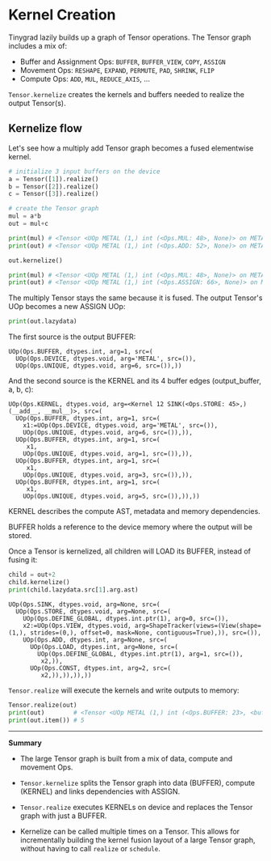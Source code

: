 # Kernel Creation

Tinygrad lazily builds up a graph of Tensor operations. The Tensor graph includes a mix of:

- Buffer and Assignment Ops: `BUFFER`, `BUFFER_VIEW`, `COPY`, `ASSIGN`
- Movement Ops: `RESHAPE`, `EXPAND`, `PERMUTE`, `PAD`, `SHRINK`, `FLIP`
- Compute Ops: `ADD`, `MUL`, `REDUCE_AXIS`, ...

`Tensor.kernelize` creates the kernels and buffers needed to realize the output Tensor(s).

## Kernelize flow

Let's see how a multiply add Tensor graph becomes a fused elementwise kernel.

```py
# initialize 3 input buffers on the device
a = Tensor([1]).realize()
b = Tensor([2]).realize()
c = Tensor([3]).realize()

# create the Tensor graph
mul = a*b
out = mul+c

print(mul) # <Tensor <UOp METAL (1,) int (<Ops.MUL: 48>, None)> on METAL with grad None>
print(out) # <Tensor <UOp METAL (1,) int (<Ops.ADD: 52>, None)> on METAL with grad None>

out.kernelize()

print(mul) # <Tensor <UOp METAL (1,) int (<Ops.MUL: 48>, None)> on METAL with grad None>
print(out) # <Tensor <UOp METAL (1,) int (<Ops.ASSIGN: 66>, None)> on METAL with grad None>
```

The multiply Tensor stays the same because it is fused. The output Tensor's UOp becomes a new ASSIGN UOp:

```py
print(out.lazydata)
```

The first source is the output BUFFER:

```
UOp(Ops.BUFFER, dtypes.int, arg=1, src=(
  UOp(Ops.DEVICE, dtypes.void, arg='METAL', src=()),
  UOp(Ops.UNIQUE, dtypes.void, arg=6, src=()),))
```

And the second source is the KERNEL and its 4 buffer edges (output_buffer, a, b, c):

```
UOp(Ops.KERNEL, dtypes.void, arg=<Kernel 12 SINK(<Ops.STORE: 45>,) (__add__, __mul__)>, src=(
  UOp(Ops.BUFFER, dtypes.int, arg=1, src=(
    x1:=UOp(Ops.DEVICE, dtypes.void, arg='METAL', src=()),
    UOp(Ops.UNIQUE, dtypes.void, arg=6, src=()),)),
  UOp(Ops.BUFFER, dtypes.int, arg=1, src=(
     x1,
    UOp(Ops.UNIQUE, dtypes.void, arg=1, src=()),)),
  UOp(Ops.BUFFER, dtypes.int, arg=1, src=(
     x1,
    UOp(Ops.UNIQUE, dtypes.void, arg=3, src=()),)),
  UOp(Ops.BUFFER, dtypes.int, arg=1, src=(
     x1,
    UOp(Ops.UNIQUE, dtypes.void, arg=5, src=()),)),))
```

KERNEL describes the compute AST, metadata and memory dependencies.

BUFFER holds a reference to the device memory where the output will be stored.

Once a Tensor is kernelized, all children will LOAD its BUFFER, instead of fusing it:

```py
child = out+2
child.kernelize()
print(child.lazydata.src[1].arg.ast)
```

```
UOp(Ops.SINK, dtypes.void, arg=None, src=(
  UOp(Ops.STORE, dtypes.void, arg=None, src=(
    UOp(Ops.DEFINE_GLOBAL, dtypes.int.ptr(1), arg=0, src=()),
    x2:=UOp(Ops.VIEW, dtypes.void, arg=ShapeTracker(views=(View(shape=(1,), strides=(0,), offset=0, mask=None, contiguous=True),)), src=()),
    UOp(Ops.ADD, dtypes.int, arg=None, src=(
      UOp(Ops.LOAD, dtypes.int, arg=None, src=(
        UOp(Ops.DEFINE_GLOBAL, dtypes.int.ptr(1), arg=1, src=()),
         x2,)),
      UOp(Ops.CONST, dtypes.int, arg=2, src=(
         x2,)),)),)),))
```

`Tensor.realize` will execute the kernels and write outputs to memory:

```py
Tensor.realize(out)
print(out)        # <Tensor <UOp METAL (1,) int (<Ops.BUFFER: 23>, <buf real:True device:METAL size:1 dtype:dtypes.int offset:0>)> on METAL with grad None>
print(out.item()) # 5
```

<hr />

**Summary**

- The large Tensor graph is built from a mix of data, compute and movement Ops.

- `Tensor.kernelize` splits the Tensor graph into data (BUFFER), compute (KERNEL) and links dependencies with ASSIGN.

- `Tensor.realize` executes KERNELs on device and replaces the Tensor graph with just a BUFFER.

- Kernelize can be called multiple times on a Tensor. This allows for incrementally building the kernel fusion layout of a large Tensor graph, without having to call `realize` or `schedule`.
